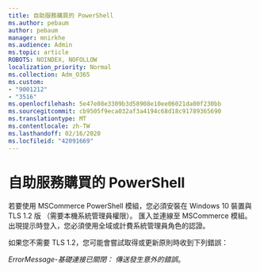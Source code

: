 ```yaml
---
title: 自助服務購買的 PowerShell
ms.author: pebaum
author: pebaum
manager: mnirkhe
ms.audience: Admin
ms.topic: article
ROBOTS: NOINDEX, NOFOLLOW
localization_priority: Normal
ms.collection: Adm_O365
ms.custom:
- "9001212"
- "3516"
ms.openlocfilehash: 5e47e08e3309b3d58908e10ee06021da00f230bb
ms.sourcegitcommit: cb9505f9eca032af3a4194c68d18c91789365690
ms.translationtype: MT
ms.contentlocale: zh-TW
ms.lasthandoff: 02/16/2020
ms.locfileid: "42091669"
---
```

# <a name="self-service-purchase-of-powershell"></a>自助服務購買的 PowerShell

若要使用 MSCommerce PowerShell 模組，您必須安裝在 Windows 10 裝置與 TLS 1.2 版 （需要本機系統管理員權限）。  匯入並連線至 MSCommerce 模組。  出現提示時登入，您必須使用全域或計費系統管理員角色的認證。  

如果您不需要 TLS 1.2，您可能會嘗試取得或更新原則時收到下列錯誤：

*ErrorMessage-基礎連接已關閉： 傳送發生意外的錯誤*。



